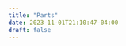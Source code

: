 ```yaml
---
title: "Parts"
date: 2023-11-01T21:10:47-04:00
draft: false
---
```

<mosaic-project class="w-full "> 
    <project-header slot="header" active-page="parts"></project-header>
    <mosaic-parts slot="project" class="w-full" />
</mosaic-project>
